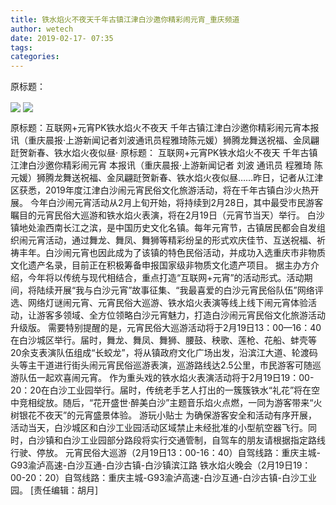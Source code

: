 ```yaml
---
title: 铁水焰火不夜天千年古镇江津白沙邀你精彩闹元宵_重庆频道
author: wetech
date: 2019-02-17- 07:35
tags: 
categories: 
---
```

原标题：
<!-- more -->
                
<img align="center" border="0" src="http://p0.ifengimg.com/a/2019_08/d90e84fd7855feb_size65_w640_h424.jpg" />
                
<img align="center" border="0" src="http://p2.ifengimg.com/a/2016/0810/204c433878d5cf9size1_w16_h16.png" />
            
原标题：互联网+元宵PK铁水焰火不夜天 千年古镇江津白沙邀你精彩闹元宵本报讯（重庆晨报·上游新闻记者刘波通讯员程雅琦陈元媛）狮腾龙舞送祝福、金凤翩跹贺新春、铁水焰火夜似昼·
原标题：
互联网+元宵PK铁水焰火不夜天 千年古镇江津白沙邀你精彩闹元宵
本报讯（重庆晨报·上游新闻记者 刘波 通讯员 程雅琦 陈元媛）狮腾龙舞送祝福、金凤翩跹贺新春、铁水焰火夜似昼……昨日，记者从江津区获悉，2019年度江津白沙闹元宵民俗文化旅游活动，将在千年古镇白沙火热开展。
今年白沙闹元宵活动从2月上旬开始，将持续到2月28日，其中最受市民游客瞩目的元宵民俗大巡游和铁水焰火表演，将在2月19日（元宵节当天）举行。
白沙镇地处渝西南长江之滨，是中国历史文化名镇。每年元宵节，古镇居民都会自发组织闹元宵活动，通过舞龙、舞凤、舞狮等精彩纷呈的形式欢庆佳节、互送祝福、祈祷丰年。白沙闹元宵也因此成为了该镇的特色民俗活动，并成功入选重庆市非物质文化遗产名录，目前正在积极筹备申报国家级非物质文化遗产项目。
据主办方介绍，今年将以传统与现代相结合，重点打造“互联网+元宵”的活动形式。活动期间，将陆续开展“我与白沙元宵”故事征集、“我最喜爱的白沙元宵民俗队伍”网络评选、网络灯谜闹元宵、元宵民俗大巡游、铁水焰火表演等线上线下闹元宵体验活动，让游客多领域、全方位领略白沙元宵魅力，打造白沙闹元宵民俗文化旅游活动升级版。
需要特别提醒的是，元宵民俗大巡游活动将于2月19日13：00—16：40在白沙城区举行。届时，舞龙、舞凤、舞狮、腰鼓、秧歌、莲枪、花船、蚌壳等20余支表演队伍组成“长蛟龙”，将从镇政府文化广场出发，沿滨江大道、轮渡码头等主干道进行街头闹元宵民俗巡游表演，巡游路线达2.5公里，市民游客可随巡游队伍一起欢喜闹元宵。
作为重头戏的铁水焰火表演活动将于2月19日19：00-20：20在白沙工业园举行。届时，传统老手艺人打出的一簇簇铁水“礼花”将在空中竞相绽放。随后，“花开盛世·醉美白沙”主题音乐焰火点燃，一同为游客带来“火树银花不夜天”的元宵盛景体验。
游玩小贴士
为确保游客安全和活动有序开展，活动当天，白沙城区和白沙工业园活动区域禁止未经批准的小型航空器飞行。同时，白沙镇和白沙工业园部分路段将实行交通管制，自驾车的朋友请根据指定路线行驶、停放。
元宵民俗大巡游（2月19日13：00-16：40）自驾线路：重庆主城-G93渝泸高速-白沙互通-白沙古镇-白沙镇滨江路
铁水焰火晚会（2月19日19：00-20：20）自驾线路：重庆主城-G93渝泸高速-白沙互通-白沙古镇-白沙工业园。
[责任编辑：胡月]
            

